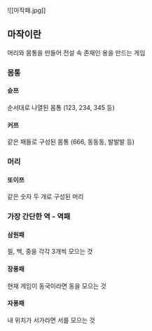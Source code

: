 ![[마작패.jpg]]
## 마작이란
머리와 몸통을 만들어 전설 속 존재인 용을 만드는 게임


### 몸통
#### 슌쯔
순서대로 나열된 몸통 (123, 234, 345 등)

#### 커쯔
같은 패들로 구성된 몸통 (666, 동동동, 발발발 등)

### 머리
#### 또이쯔
같은 숫자 두 개로 구성된 머리

### 가장 간단한 역 - 역패
#### 삼원패
필, 백, 중을 각각 3개씩 모으는 것

#### 장풍패
현재 게임이 동국이라면 동을 모으는 것

#### 자풍패
내 위치가 서가라면 서를 모으는 것